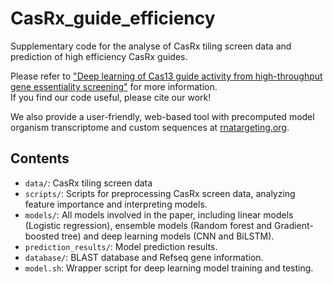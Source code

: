 # CasRx_guide_efficiency
Supplementary code for the analyse of CasRx tiling screen data and prediction of high efficiency CasRx guides.

Please refer to <a href="https://www.biorxiv.org/content/10.1101/2021.09.14.460134v1" target="_blank">"Deep learning of Cas13 guide activity from high-throughput gene essentiality screening"</a> for more information.\
If you find our code useful, please cite our work!

We also provide a user-friendly, web-based tool with precomputed model organism transcriptome and custom sequences at 
<a href="https://www.rnatargeting.org" target="_blank">rnatargeting.org</a>.

## Contents
* `data/`: CasRx tiling screen data
* `scripts/`: Scripts for preprocessing CasRx screen data, analyzing feature importance and interpreting models.  
* `models/`: All models involved in the paper, including linear models (Logistic regression), ensemble models (Random forest and Gradient-boosted tree) and deep learning models (CNN and BiLSTM).
* `prediction_results/`: Model prediction results.
* `database/`: BLAST database and Refseq gene information. 
* `model.sh`: Wrapper script for deep learning model training and testing. 
